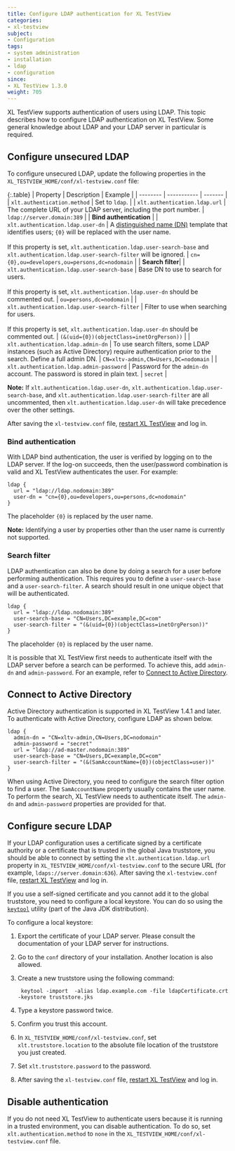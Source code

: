 ```yaml
---
title: Configure LDAP authentication for XL TestView
categories:
- xl-testview
subject:
- Configuration
tags:
- system administration
- installation
- ldap
- configuration
since:
- XL TestView 1.3.0
weight: 705
---
```


XL TestView supports authentication of users using LDAP. This topic describes how to configure LDAP authentication on XL TestView. Some general knowledge about LDAP and your LDAP server in particular is required.

## Configure unsecured LDAP

To configure unsecured LDAP, update the following properties in the `XL_TESTVIEW_HOME/conf/xl-testview.conf` file:

{:.table}
| Property | Description | Example |
| -------- | ----------- | ------- |
| `xlt.authentication.method` | Set to `ldap`. |
| `xlt.authentication.ldap.url` | The complete URL of your LDAP server, including the port number. | `ldap://server.domain:389` |
| **Bind authentication** |
| `xlt.authentication.ldap.user-dn` | A [distinguished name (DN)](http://www.ietf.org/rfc/rfc2253.txt) template that identifies users; `{0}` will be replaced with the user name.<br /><br />If this property is set, `xlt.authentication.ldap.user-search-base` and `xlt.authentication.ldap.user-search-filter` will be ignored. | `cn={0},ou=developers,ou=persons,dc=nodomain` |
| **Search filter**|
| `xlt.authentication.ldap.user-search-base` | Base DN to use to search for users.<br /><br />If this property is set, `xlt.authentication.ldap.user-dn` should be commented out.  | `ou=persons,dc=nodomain` |
| `xlt.authentication.ldap.user-search-filter` | Filter to use when searching for users.<br /><br />If this property is set, `xlt.authentication.ldap.user-dn` should be commented out. | `(&(uid={0})(objectClass=inetOrgPerson))` |
| `xlt.authentication.ldap.admin-dn` | To use search filters, some LDAP instances (such as Active Directory) require authentication prior to the search. Define a full admin DN. | `CN=xltv-admin,CN=Users,DC=nodomain` |
| `xlt.authentication.ldap.admin-password` | Password for the `admin-dn` account. The password is stored in plain text. | `secret` |

**Note:** If `xlt.authentication.ldap.user-dn`, `xlt.authentication.ldap.user-search-base`, and `xlt.authentication.ldap.user-search-filter` are all uncommented, then `xlt.authentication.ldap.user-dn` will take precedence over the other settings.

After saving the `xl-testview.conf` file, [restart XL TestView](/xl-testview/how-to/start.html) and log in.

### Bind authentication

With LDAP bind authentication, the user is verified by logging on to the LDAP server. If the log-on succeeds, then the user/password combination is valid and XL TestView authenticates the user. For example:

    ldap {
      url = "ldap://ldap.nodomain:389"
      user-dn = "cn={0},ou=developers,ou=persons,dc=nodomain"
    }

The placeholder `{0}` is replaced by the user name.

**Note:** Identifying a user by properties other than the user name is currently not supported.

### Search filter

LDAP authentication can also be done by doing a search for a user before performing authentication. This requires you to define a `user-search-base` and a `user-search-filter`. A search should result in one unique object that will be authenticated.

    ldap {
      url = "ldap://ldap.nodomain:389"
      user-search-base = "CN=Users,DC=example,DC=com"
      user-search-filter = "(&(uid={0})(objectClass=inetOrgPerson))"
    }

The placeholder `{0}` is replaced by the user name.

It is possible that XL TestView first needs to authenticate itself with the LDAP server before a search can be performed. To achieve this, add `admin-dn` and `admin-password`. For an example, refer to [Connect to Active Directory](#connect-to-active-directory).

## Connect to Active Directory

Active Directory authentication is supported in XL TestView 1.4.1 and later. To authenticate with Active Directory, configure LDAP as shown below.

    ldap {
      admin-dn = "CN=xltv-admin,CN=Users,DC=nodomain"
      admin-password = "secret"
      url = "ldap://ad-master.nodomain:389"
      user-search-base = "CN=Users,DC=example,DC=com"
      user-search-filter = "(&(SamAccountName={0})(objectClass=user))"
    }

When using Active Directory, you need to configure the search filter option to find a user. The `SamAccountName` property usually contains the user name. To perform the search, XL TestView needs to authenticate itself. The `admin-dn` and `admin-password` properties are provided for that.

## Configure secure LDAP

If your LDAP configuration uses a certificate signed by a certificate authority or a certificate that is trusted in the global Java truststore, you should be able to connect by setting the `xlt.authentication.ldap.url` property in `XL_TESTVIEW_HOME/conf/xl-testview.conf` to the secure URL (for example, `ldaps://server.domain:636`). After saving the `xl-testview.conf` file, [restart XL TestView](/xl-testview/how-to/start.html) and log in.

If you use a self-signed certificate and you cannot add it to the global truststore, you need to configure a local keystore. You can do so using the [`keytool`](http://docs.oracle.com/javase/7/docs/technotes/tools/windows/keytool.html) utility (part of the Java JDK distribution).

To configure a local keystore:

1. Export the certificate of your LDAP server. Please consult the documentation of your LDAP server for instructions.
2. Go to the `conf` directory of your installation. Another location is also allowed.
3. Create a new truststore using the following command:

        keytool -import  -alias ldap.example.com -file ldapCertificate.crt -keystore truststore.jks

4. Type a keystore password twice.
5. Confirm you trust this account.
6. In `XL_TESTVIEW_HOME/conf/xl-testview.conf`, set `xlt.truststore.location` to the absolute file location of the truststore you just created.
7. Set `xlt.truststore.password` to the password.
8. After saving the `xl-testview.conf` file, [restart XL TestView](/xl-testview/how-to/start.html) and log in.

## Disable authentication

If you do not need XL TestView to authenticate users because it is running in a trusted environment, you can disable authentication. To do so, set `xlt.authentication.method` to `none` in the `XL_TESTVIEW_HOME/conf/xl-testview.conf` file.
